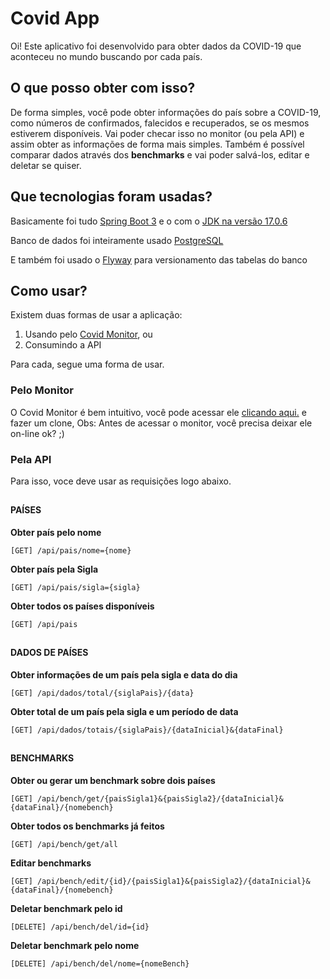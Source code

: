 # Covid App

Oi! Este aplicativo foi desenvolvido para obter dados da COVID-19 que aconteceu no mundo buscando por cada país.


## O que posso obter com isso?

De forma simples, você pode obter informações do país sobre a COVID-19, como números de confirmados, falecidos e recuperados, se os mesmos estiverem disponíveis. Vai poder checar isso no monitor (ou pela API) e assim obter as informações de forma mais simples. 
Também é possível comparar dados através dos **benchmarks** e vai poder salvá-los, editar e deletar se quiser.

## Que tecnologias foram usadas?

Basicamente foi tudo [Spring Boot 3](https://spring.io/blog/2022/05/24/preparing-for-spring-boot-3-0) e o com o [JDK na versão 17.0.6](https://www.oracle.com/java/technologies/javase/jdk17-archive-downloads.html)

Banco de dados foi inteiramente usado [PostgreSQL](https://www.postgresql.org/)

E também foi usado o [Flyway](https://flywaydb.org/) para versionamento das tabelas do banco

## Como usar?
Existem duas formas de usar a aplicação:

1. Usando pelo [Covid Monitor](https://github.com/othiagomacedo/covid-monitor), ou
2. Consumindo a API

Para cada, segue uma forma de usar.

### Pelo Monitor

O Covid Monitor é bem intuitivo, você pode acessar ele [clicando aqui.](https://localhost:9000/monitor-covid) e fazer um clone,
Obs: Antes de acessar o monitor, você precisa deixar ele on-line ok? ;)

### Pela API

Para isso, voce deve usar as requisições logo abaixo.

##
#### PAÍSES

**Obter país pelo nome**

    [GET] /api/pais/nome={nome}


**Obter país pela Sigla**

    [GET] /api/pais/sigla={sigla}


**Obter todos os países disponíveis**

    [GET] /api/pais


##
#### DADOS DE PAÍSES

**Obter informações de um país pela sigla e data do dia**

    [GET] /api/dados/total/{siglaPais}/{data}


**Obter total de um país pela sigla e um período de data**

    [GET] /api/dados/totais/{siglaPais}/{dataInicial}&{dataFinal}


##
#### BENCHMARKS

**Obter ou gerar um benchmark sobre dois países**

    [GET] /api/bench/get/{paisSigla1}&{paisSigla2}/{dataInicial}&{dataFinal}/{nomebench}

**Obter todos os benchmarks já feitos**

    [GET] /api/bench/get/all

**Editar benchmarks**

    [GET] /api/bench/edit/{id}/{paisSigla1}&{paisSigla2}/{dataInicial}&{dataFinal}/{nomebench}

**Deletar benchmark pelo id**

    [DELETE] /api/bench/del/id={id}

**Deletar benchmark pelo nome**

    [DELETE] /api/bench/del/nome={nomeBench}


